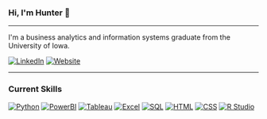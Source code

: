 ### Hi, I'm Hunter 👋

---

I'm a business analytics and information systems graduate from the University of Iowa.

[![LinkedIn](https://img.shields.io/badge/LinkedIn-Connect-blue)](https://www.linkedin.com/in/hunter-gibson-563499202/)
[![Website](https://img.shields.io/badge/Website-Visit-brightgreen)](https://huntergibson.me/)

---

### Current Skills

[![Python](https://img.shields.io/badge/Python-Expert-blue)]()
[![PowerBI](https://img.shields.io/badge/PowerBI-Proficient-orange)]()
[![Tableau](https://img.shields.io/badge/Tableau-Proficient-orange)]()
[![Excel](https://img.shields.io/badge/Excel-Proficient-orange)]()
[![SQL](https://img.shields.io/badge/SQL-Proficient-orange)]()
[![HTML](https://img.shields.io/badge/HTML-Proficient-orange)]()
[![CSS](https://img.shields.io/badge/CSS-Proficient-orange)]()
[![R Studio](https://img.shields.io/badge/R%20Studio-Proficient-orange)]()


